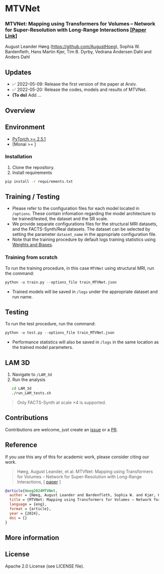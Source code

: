 
# MTVNet 

### MTVNet: Mapping using Transformers for Volumes – Network for Super-Resolution with Long-Range Interactions [[Paper Link]](https://arxiv.org)
August Leander Høeg (https://github.com/AugustHoeg), Sophia W. Bardenfleth, Hans Martin Kjer, Tim B. Dyrby, Vedrana Andersen Dahl and Anders Dahl

## Updates
- ✅ 2022-05-09: Release the first version of the paper at Arxiv.
- ✅ 2022-05-20: Release the codes, models and results of MTVNet.
- **(To do)** Add ...

## Overview

## Environment
- [PyTorch >= 2.5.1](https://pytorch.org/)
- [Monai >= ]
### Installation
1. Clone the repository.
2. Install requirements
```sh
pip install -r requirements.txt
```

## Training / Testing

- Please refer to the configuration files for each model located in ```/options```. These contain infomation regarding the model architecture to be trained/tested, the dataset and the SR scale.
- We provide separate configurations files for the structural MRI datasets, and the FACTS-Synth/Real datasets. The dataset can be selected by setting the parameter ```dataset_name``` in the appropriate configuration file.
- Note that the training procedure by default logs training statistics using [Weights and Biases](https://wandb.ai/).

### Training from scratch
To run the training procedure, in this case ```MTVNet``` using structural MRI, run the command: 
```python
python -u train.py --options_file train_MTVNet.json 
```
- Trained models will be saved in ```/logs``` under the appropriate dataset and run name.   

## Testing
To run the test procedure, run the command:
```python
python -u test.py --options_file train_MTVNet.json 
```
- Performance statistics will also be saved in  ```/logs``` in the same location as the trained model parameters.

## LAM 3D
1. Navigate to ```/LAM_3d```
2. Run the analysis
```sh
   cd LAM_3d
   ./run_LAM_tests.sh
```
> Only FACTS-Synth at scale $\times 4$ is supported. 

## Contributions
Contributions are welcome, just create an [issue](https://github.com/AugustHoeg/MTVNet/issues) or a [PR](https://github.com/AugustHoeg/MTVNet/pulls).

## Reference
If you use this any of this for academic work, please consider citing our work.

> Høeg, August Leander, et al. MTVNet: Mapping using Transformers for Volumes – Network for Super-Resolution with Long-Range Interactions, 
[ [paper](https://doi.org/) ]

``` bibtex
@article{Hoeg2024MTVNet,
  author = {Høeg, August Leander and Bardenfleth, Sophia W. and Kjær, Hans Martin and Dyrby, Tim B. and Dahl, Vedrana and Dahl, Anders Bjorholm},
  title = {MTVNet: Mapping using Transformers for Volumes – Network for Super-Resolution with Long-Range Interactions},
  language = {eng},
  format = {article},
  year = {2024},
  doi = {}
}
```

## More information

## License
Apache 2.0 License (see LICENSE file).
<!---
<img src="https://raw.githubusercontent.com/chxy95/HAT/master/figures/Performance_comparison.png" width="600"/>

**Benchmark results on SRx4 without ImageNet pretraining. Mulit-Adds are calculated for a 64x64 input.**
| Model | Params(M) | Multi-Adds(G) | Set5 | Set14 | BSD100 | Urban100 | Manga109 |
|-------|:---------:|:---------:|:---------:|:---------:|:---------:|:---------:|:---------:|
| [SwinIR](https://github.com/JingyunLiang/SwinIR) |   11.9    | 53.6 | 32.92 | 29.09 | 27.92 | 27.45 | 32.03 |
| HAT-S |   9.6    | 54.9 | 32.92 | 29.15 | 27.97 | 27.87 | 32.35 |
| HAT |   20.8    | 102.4 | 33.04 | 29.23 | 28.00 | 27.97 | 32.48 |

## Real-World SR Results
**Note that:**
- The default settings in the training configs (almost the same as Real-ESRGAN) are for training **Real_HAT_GAN_SRx4_sharper**.
- **Real_HAT_GAN_SRx4** is trained using similar settings without USM the ground truth.
- **Real_HAT_GAN_SRx4** would have better fidelity.
- **Real_HAT_GAN_SRx4_sharper** would have better perceptual quality.

**Results produced by** Real_HAT_GAN_SRx4_sharper.pth.

<img src="https://raw.githubusercontent.com/chxy95/HAT/master/figures/Visual_Results.png" width="800"/>

**Comparison with the state-of-the-art Real-SR methods.**

<img src="https://raw.githubusercontent.com/chxy95/HAT/master/figures/Comparison.png" width="800"/>

## Citations
#### BibTeX

    @InProceedings{chen2023activating,
        author    = {Chen, Xiangyu and Wang, Xintao and Zhou, Jiantao and Qiao, Yu and Dong, Chao},
        title     = {Activating More Pixels in Image Super-Resolution Transformer},
        booktitle = {Proceedings of the IEEE/CVF Conference on Computer Vision and Pattern Recognition (CVPR)},
        month     = {June},
        year      = {2023},
        pages     = {22367-22377}
    }

    @article{chen2023hat,
      title={HAT: Hybrid Attention Transformer for Image Restoration},
      author={Chen, Xiangyu and Wang, Xintao and Zhang, Wenlong and Kong, Xiangtao and Qiao, Yu and Zhou, Jiantao and Dong, Chao},
      journal={arXiv preprint arXiv:2309.05239},
      year={2023}
    }

## Environment
- [PyTorch >= 1.7](https://pytorch.org/) **(Recommend **NOT** using torch 1.8!!! It would cause abnormal performance.)**
- [BasicSR == 1.3.4.9](https://github.com/XPixelGroup/BasicSR/blob/master/INSTALL.md) 
### Installation
Install Pytorch first.
Then,
```
pip install -r requirements.txt
python setup.py develop
```

## How To Test

Without implementing the codes, [chaiNNer](https://github.com/chaiNNer-org/chaiNNer) is a nice tool to run our models.

Otherwise, 
- Refer to `./options/test` for the configuration file of the model to be tested, and prepare the testing data and pretrained model.  
- The pretrained models are available at
[Google Drive](https://drive.google.com/drive/folders/1HpmReFfoUqUbnAOQ7rvOeNU3uf_m69w0?usp=sharing) or [Baidu Netdisk](https://pan.baidu.com/s/1u2r4Lc2_EEeQqra2-w85Xg) (access code: qyrl).  
- Then run the following codes (taking `HAT_SRx4_ImageNet-pretrain.pth` as an example):
```
python hat/test.py -opt options/test/HAT_SRx4_ImageNet-pretrain.yml
```
The testing results will be saved in the `./results` folder.  

- Refer to `./options/test/HAT_SRx4_ImageNet-LR.yml` for **inference** without the ground truth image.

**Note that the tile mode is also provided for limited GPU memory when testing. You can modify the specific settings of the tile mode in your custom testing option by referring to `./options/test/HAT_tile_example.yml`.**

## How To Train
- Refer to `./options/train` for the configuration file of the model to train.
- Preparation of training data can refer to [this page](https://github.com/XPixelGroup/BasicSR/blob/master/docs/DatasetPreparation.md). ImageNet dataset can be downloaded at the [official website](https://image-net.org/challenges/LSVRC/2012/2012-downloads.php).
- The training command is like
```
CUDA_VISIBLE_DEVICES=0,1,2,3,4,5,6,7 python -m torch.distributed.launch --nproc_per_node=8 --master_port=4321 hat/train.py -opt options/train/train_HAT_SRx2_from_scratch.yml --launcher pytorch
```
- Note that the default batch size per gpu is 4, which will cost about 20G memory for each GPU.  

The training logs and weights will be saved in the `./experiments` folder.

## Results
The inference results on benchmark datasets are available at
[Google Drive](https://drive.google.com/drive/folders/1t2RdesqRVN7L6vCptneNRcpwZAo-Ub3L?usp=sharing) or [Baidu Netdisk](https://pan.baidu.com/s/1CQtLpty-KyZuqcSznHT_Zw) (access code: 63p5).

## Contact
If you have any question, please email chxy95@gmail.com or join in the [Wechat group of BasicSR](https://github.com/XPixelGroup/BasicSR#-contact) to discuss with the authors.

-->

